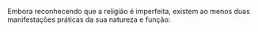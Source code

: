 ﻿Embora reconhecendo que a religião é imperfeita, existem ao menos duas manifestações práticas da sua natureza e função: